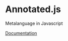 # Annotated.js #
Metalanguage in Javascript

[Documentation](http://benchmark-solutions.github.com/methadone)